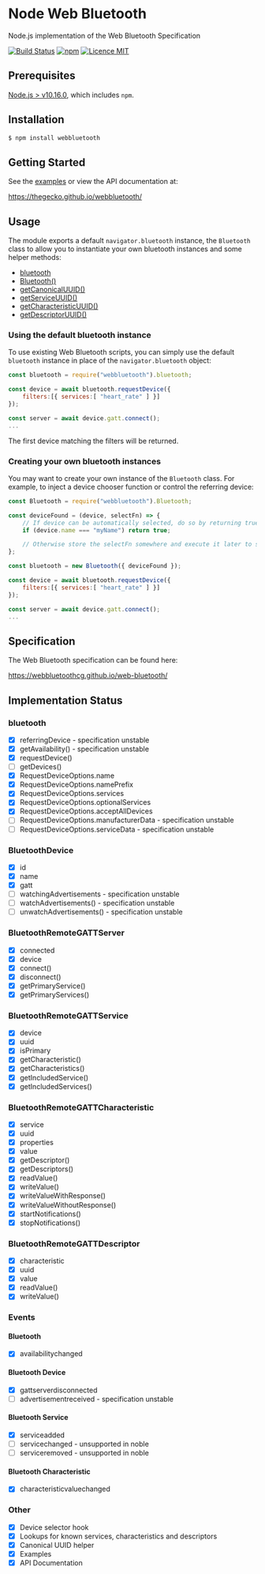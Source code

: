 # Node Web Bluetooth
Node.js implementation of the Web Bluetooth Specification

[![Build Status](https://github.com/thegecko/webbluetooth/workflows/ci/badge.svg)](https://github.com/thegecko/webbluetooth/actions)
[![npm](https://img.shields.io/npm/dm/webbluetooth.svg)](https://www.npmjs.com/package/webbluetooth)
[![Licence MIT](https://img.shields.io/badge/licence-MIT-blue.svg)](http://opensource.org/licenses/MIT)

## Prerequisites

[Node.js > v10.16.0](https://nodejs.org), which includes `npm`.

## Installation

```bash
$ npm install webbluetooth
```

## Getting Started

See the [examples](https://github.com/thegecko/webbluetooth/tree/master/examples/) or view the API documentation at:

https://thegecko.github.io/webbluetooth/

## Usage

The module exports a default `navigator.bluetooth` instance, the `Bluetooth` class to allow you to instantiate your own bluetooth instances and some helper methods:

- [bluetooth](globals.html#bluetooth)
- [Bluetooth()](classes/bluetooth.html)
- [getCanonicalUUID()](globals.html#getcanonicaluuid)
- [getServiceUUID()](globals.html#getserviceuuid)
- [getCharacteristicUUID()](globals.html#getcharacteristicuuid)
- [getDescriptorUUID()](globals.html#getdescriptoruuid)

### Using the default bluetooth instance

To use existing Web Bluetooth scripts, you can simply use the default `bluetooth` instance in place of the `navigator.bluetooth` object:

```JavaScript
const bluetooth = require("webbluetooth").bluetooth;

const device = await bluetooth.requestDevice({
    filters:[{ services:[ "heart_rate" ] }]
});

const server = await device.gatt.connect();
...
```

The first device matching the filters will be returned.

### Creating your own bluetooth instances

You may want to create your own instance of the `Bluetooth` class. For example, to inject a device chooser function or control the referring device:

```JavaScript
const Bluetooth = require("webbluetooth").Bluetooth;

const deviceFound = (device, selectFn) => {
    // If device can be automatically selected, do so by returning true
    if (device.name === "myName") return true;

    // Otherwise store the selectFn somewhere and execute it later to select this device
};

const bluetooth = new Bluetooth({ deviceFound });

const device = await bluetooth.requestDevice({
    filters:[{ services:[ "heart_rate" ] }]
});

const server = await device.gatt.connect();
...
```

## Specification

The Web Bluetooth specification can be found here:

https://webbluetoothcg.github.io/web-bluetooth/

## Implementation Status

### bluetooth

- [x] referringDevice - specification unstable
- [x] getAvailability() - specification unstable
- [x] requestDevice()
- [ ] getDevices()
- [x] RequestDeviceOptions.name
- [x] RequestDeviceOptions.namePrefix
- [x] RequestDeviceOptions.services
- [x] RequestDeviceOptions.optionalServices
- [x] RequestDeviceOptions.acceptAllDevices
- [ ] RequestDeviceOptions.manufacturerData - specification unstable
- [ ] RequestDeviceOptions.serviceData - specification unstable

### BluetoothDevice

- [x] id
- [x] name
- [x] gatt
- [ ] watchingAdvertisements - specification unstable
- [ ] watchAdvertisements() - specification unstable
- [ ] unwatchAdvertisements() - specification unstable

### BluetoothRemoteGATTServer

- [x] connected
- [x] device
- [x] connect()
- [x] disconnect()
- [x] getPrimaryService()
- [x] getPrimaryServices()

### BluetoothRemoteGATTService

- [x] device
- [x] uuid
- [x] isPrimary
- [x] getCharacteristic()
- [x] getCharacteristics()
- [x] getIncludedService()
- [x] getIncludedServices()

### BluetoothRemoteGATTCharacteristic

- [x] service
- [x] uuid
- [x] properties
- [x] value
- [x] getDescriptor()
- [x] getDescriptors()
- [x] readValue()
- [x] writeValue()
- [x] writeValueWithResponse()
- [x] writeValueWithoutResponse()
- [x] startNotifications()
- [x] stopNotifications()

### BluetoothRemoteGATTDescriptor

- [x] characteristic
- [x] uuid
- [x] value
- [x] readValue()
- [x] writeValue()

### Events

#### Bluetooth

- [x] availabilitychanged

#### Bluetooth Device

- [x] gattserverdisconnected
- [ ] advertisementreceived - specification unstable

#### Bluetooth Service

- [x] serviceadded
- [ ] servicechanged - unsupported in noble
- [ ] serviceremoved - unsupported in noble

#### Bluetooth Characteristic

- [x] characteristicvaluechanged

### Other

- [x] Device selector hook
- [x] Lookups for known services, characteristics and descriptors
- [x] Canonical UUID helper
- [x] Examples
- [x] API Documentation
